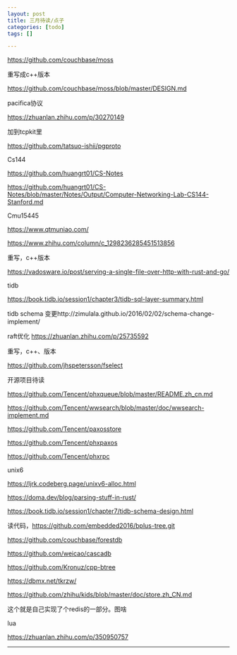 ```yaml
---
layout: post
title: 三月待读/点子
categories: [todo]
tags: []

---
```


https://github.com/couchbase/moss

重写成c++版本

https://github.com/couchbase/moss/blob/master/DESIGN.md



<!-- more -->

pacifica协议

https://zhuanlan.zhihu.com/p/30270149

加到tcpkit里

https://github.com/tatsuo-ishii/pgproto

Cs144

https://github.com/huangrt01/CS-Notes

https://github.com/huangrt01/CS-Notes/blob/master/Notes/Output/Computer-Networking-Lab-CS144-Stanford.md



Cmu15445

https://www.qtmuniao.com/

https://www.zhihu.com/column/c_1298236285451513856



重写，c++版本

https://vadosware.io/post/serving-a-single-file-over-http-with-rust-and-go/



tidb 

https://book.tidb.io/session1/chapter3/tidb-sql-layer-summary.html

tidb schema 变更http://zimulala.github.io/2016/02/02/schema-change-implement/

raft优化 https://zhuanlan.zhihu.com/p/25735592





重写，c++、版本

https://github.com/jhspetersson/fselect





开源项目待读

https://github.com/Tencent/phxqueue/blob/master/README.zh_cn.md

https://github.com/Tencent/wwsearch/blob/master/doc/wwsearch-implement.md

https://github.com/Tencent/paxosstore

https://github.com/Tencent/phxpaxos

https://github.com/Tencent/phxrpc



unix6

https://ljrk.codeberg.page/unixv6-alloc.html

https://doma.dev/blog/parsing-stuff-in-rust/



https://book.tidb.io/session1/chapter7/tidb-schema-design.html



读代码，https://github.com/embedded2016/bplus-tree.git	

https://github.com/couchbase/forestdb

https://github.com/weicao/cascadb

https://github.com/Kronuz/cpp-btree

https://dbmx.net/tkrzw/



https://github.com/zhihu/kids/blob/master/doc/store.zh_CN.md

这个就是自己实现了个redis的一部分。图啥



lua

https://zhuanlan.zhihu.com/p/350950757


---

